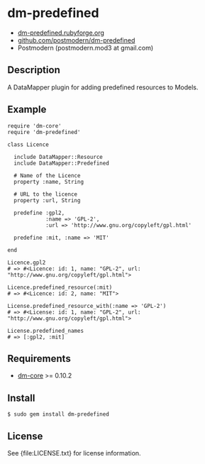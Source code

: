 # dm-predefined

* [dm-predefined.rubyforge.org](http://dm-predefined.rubyforge.org/)
* [github.com/postmodern/dm-predefined](http://github.com/postmodern/dm-predefined)
* Postmodern (postmodern.mod3 at gmail.com)

## Description

A DataMapper plugin for adding predefined resources to Models.

## Example

    require 'dm-core'
    require 'dm-predefined'
  
    class Licence
  
      include DataMapper::Resource
      include DataMapper::Predefined
    
      # Name of the Licence
      property :name, String
    
      # URL to the licence
      property :url, String
    
      predefine :gpl2,
                :name => 'GPL-2',
                :url => 'http://www.gnu.org/copyleft/gpl.html'

      predefine :mit, :name => 'MIT'
  
    end
  
    Licence.gpl2
    # => #<Licence: id: 1, name: "GPL-2", url: "http://www.gnu.org/copyleft/gpl.html">
  
    Licence.predefined_resource(:mit)
    # => #<Licence: id: 2, name: "MIT">

    License.predefined_resource_with(:name => 'GPL-2')
    # => #<License: id: 1, name: "GPL-2", url: "http://www.gnu.org/copyleft/gpl.html">

    License.predefined_names
    # => [:gpl2, :mit]

## Requirements

* [dm-core](http://github.com/datamapper/dm-core/) >= 0.10.2

## Install

    $ sudo gem install dm-predefined

## License

See {file:LICENSE.txt} for license information.

